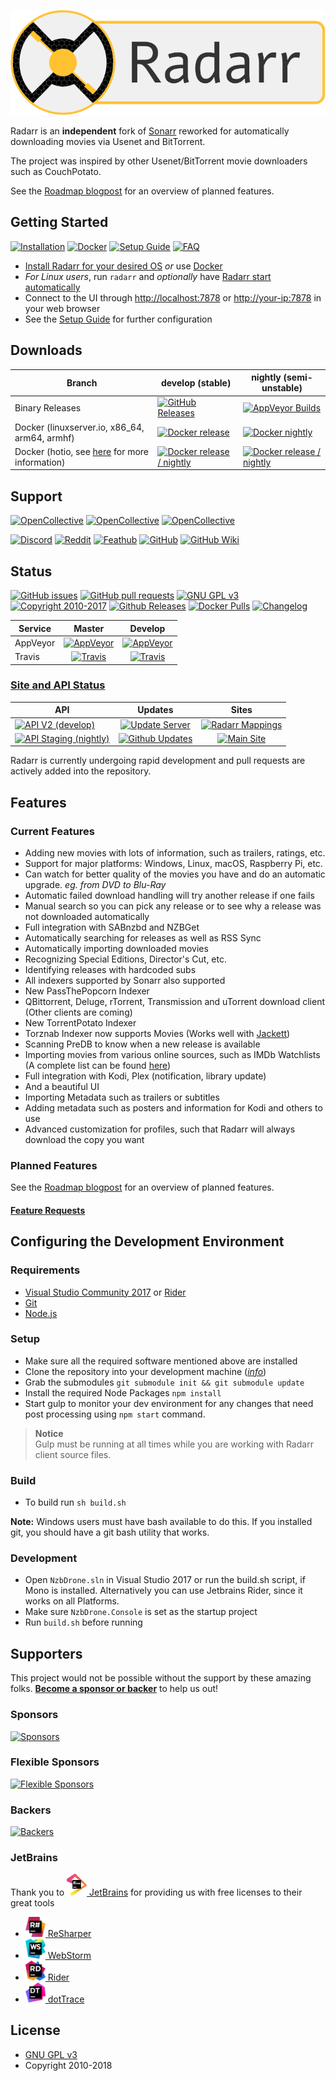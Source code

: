 <p align="center">
<img src="/Logo/text256.png" alt="Radarr">
</p>

Radarr is an __independent__ fork of [Sonarr](https://github.com/Sonarr/Sonarr) reworked for automatically downloading movies via Usenet and BitTorrent.

The project was inspired by other Usenet/BitTorrent movie downloaders such as CouchPotato.

See the [Roadmap blogpost](https://blog.radarr.video/development/update/2018/11/11/roadmap-update.html) for an overview of planned features.

## Getting Started

[![Installation](https://img.shields.io/badge/wiki-installation-brightgreen.svg?maxAge=60&style=flat-square)](https://github.com/Radarr/Radarr/wiki/Installation)
[![Docker](https://img.shields.io/badge/wiki-docker-1488C6.svg?maxAge=60&style=flat-square)](https://github.com/Radarr/Radarr/wiki/Docker)
[![Setup Guide](https://img.shields.io/badge/wiki-setup_guide-orange.svg?maxAge=60&style=flat-square)](https://github.com/Radarr/Radarr/wiki/Setup-Guide)
[![FAQ](https://img.shields.io/badge/wiki-FAQ-BF55EC.svg?maxAge=60&style=flat-square)](https://github.com/Radarr/Radarr/wiki/FAQ)

* [Install Radarr for your desired OS](https://github.com/Radarr/Radarr/wiki/Installation) *or* use [Docker](https://github.com/Radarr/Radarr/wiki/Docker)
* *For Linux users*, run `radarr` and *optionally* have [Radarr start automatically](https://github.com/Radarr/Radarr/wiki/Autostart-on-Linux)
* Connect to the UI through <http://localhost:7878> or <http://your-ip:7878> in your web browser
* See the [Setup Guide](https://github.com/Radarr/Radarr/wiki/Setup-Guide) for further configuration

## Downloads

Branch | develop (stable) | nightly (semi-unstable) |
---|---|---
Binary Releases | [![GitHub Releases](https://img.shields.io/badge/downloads-releases-brightgreen.svg?maxAge=60&style=flat-square)](https://github.com/Radarr/Radarr/releases) | [![AppVeyor Builds](https://img.shields.io/badge/downloads-continuous-green.svg?maxAge=60&style=flat-square)](https://ci.appveyor.com/project/galli-leo/radarr-usby1/branch/develop/artifacts)
Docker (linuxserver.io, x86_64, arm64, armhf) | [![Docker release](https://img.shields.io/badge/linuxserver-radarr:latest-blue.svg?colorB=1488C6&maxAge=60&style=flat-square)](https://store.docker.com/community/images/linuxserver/radarr)  | [![Docker nightly](https://img.shields.io/badge/linuxserver-radarr:nightly-blue.svg?colorB=1488C6&maxAge=60&style=flat-square)](https://store.docker.com/community/images/linuxserver/radarr) 
Docker (hotio, see [here](https://github.com/hotio/docker-radarr) for more information) | [![Docker release / nightly](https://img.shields.io/badge/docker-release/nightly-blue.svg?colorB=1488C6&maxAge=60&style=flat-square)](https://hub.docker.com/r/hotio/radarr) | [![Docker release / nightly](https://img.shields.io/badge/docker-release/nightly-blue.svg?colorB=1488C6&maxAge=60&style=flat-square)](https://hub.docker.com/r/hotio/radarr)


## Support

[![OpenCollective](https://opencollective.com/radarr/tiers/backer/badge.svg)](#backers)
[![OpenCollective](https://opencollective.com/radarr/tiers/flexible-sponsor/badge.svg)](#flexible-sponsors)
[![OpenCollective](https://opencollective.com/radarr/tiers/sponsor/badge.svg)](#sponsors)

[![Discord](https://img.shields.io/badge/discord-chat-7289DA.svg?maxAge=60&style=flat-square)](https://discord.gg/AD3UP37)
[![Reddit](https://img.shields.io/badge/reddit-discussion-FF4500.svg?maxAge=60&style=flat-square)](https://www.reddit.com/r/radarr)
[![Feathub](https://img.shields.io/badge/feathub-requests-lightgrey.svg?maxAge=60&style=flat-square)](http://feathub.com/Radarr/Radarr)
[![GitHub](https://img.shields.io/badge/github-issues-red.svg?maxAge=60&style=flat-square)](https://github.com/Radarr/Radarr/issues)
[![GitHub Wiki](https://img.shields.io/badge/github-wiki-181717.svg?maxAge=60&style=flat-square)](https://github.com/Radarr/Radarr/wiki)

## Status

[![GitHub issues](https://img.shields.io/github/issues/radarr/radarr.svg?maxAge=60&style=flat-square)](https://github.com/Radarr/Radarr/issues)
[![GitHub pull requests](https://img.shields.io/github/issues-pr/radarr/radarr.svg?maxAge=60&style=flat-square)](https://github.com/Radarr/Radarr/pulls)
[![GNU GPL v3](https://img.shields.io/badge/license-GNU%20GPL%20v3-blue.svg?maxAge=60&style=flat-square)](http://www.gnu.org/licenses/gpl.html)
[![Copyright 2010-2017](https://img.shields.io/badge/copyright-2017-blue.svg?maxAge=60&style=flat-square)](https://github.com/Radarr/Radarr)
[![Github Releases](https://img.shields.io/github/downloads/Radarr/Radarr/total.svg?maxAge=60&style=flat-square)](https://github.com/Radarr/Radarr/releases/)
[![Docker Pulls](https://img.shields.io/docker/pulls/linuxserver/radarr.svg?maxAge=60&style=flat-square)](https://hub.docker.com/r/linuxserver/radarr/)
[![Changelog](https://img.shields.io/github/commit-activity/w/radarr/radarr.svg?style=flat-square)](/CHANGELOG.md#unreleased)

| Service  | Master                      | Develop                      |
|----------|:---------------------------:|:----------------------------:|
| AppVeyor | [![AppVeyor](https://img.shields.io/appveyor/ci/galli-leo/Radarr/master.svg?maxAge=60&style=flat-square)](https://ci.appveyor.com/project/galli-leo/Radarr) | [![AppVeyor](https://img.shields.io/appveyor/ci/galli-leo/Radarr-usby1/develop.svg?maxAge=60&style=flat-square)](https://ci.appveyor.com/project/galli-leo/Radarr-usby1) |
| Travis   | [![Travis](https://img.shields.io/travis/Radarr/Radarr/master.svg?maxAge=60&style=flat-square)](https://travis-ci.org/Radarr/Radarr) | [![Travis](https://img.shields.io/travis/Radarr/Radarr/develop.svg?maxAge=60&style=flat-square)](https://travis-ci.org/Radarr/Radarr) |

### [Site and API Status](https://status.radarr.video)

| API | Updates | Sites  |
|-------|:----:|:----:|
| [![API V2 (develop)](http://status.radarr.video/component/1/shield?style=flat-square)](https://api.radarr.video/v2/) | [![Update Server](http://status.radarr.video/component/4/shield?style=flat-square)](https://radarr.aeonlucid.com) | [![Radarr Mappings](http://status.radarr.video/component/6/shield?style=flat-square)](https://mappings.radarr.video/)
| [![API Staging (nightly)](http://status.radarr.video/component/2/shield?style=flat-square)](https://staging.api.radarr.video/) | [![Github Updates](http://status.radarr.video/component/5/shield?style=flat-square)](https://api.github.com/v3/) | [![Main Site](http://status.radarr.video/component/7/shield?style=flat-square)](https://radarr.video/)

Radarr is currently undergoing rapid development and pull requests are actively added into the repository.

## Features

### Current Features

* Adding new movies with lots of information, such as trailers, ratings, etc.
* Support for major platforms: Windows, Linux, macOS, Raspberry Pi, etc.
* Can watch for better quality of the movies you have and do an automatic upgrade. *eg. from DVD to Blu-Ray*
* Automatic failed download handling will try another release if one fails
* Manual search so you can pick any release or to see why a release was not downloaded automatically
* Full integration with SABnzbd and NZBGet
* Automatically searching for releases as well as RSS Sync
* Automatically importing downloaded movies
* Recognizing Special Editions, Director's Cut, etc.
* Identifying releases with hardcoded subs
* All indexers supported by Sonarr also supported
* New PassThePopcorn Indexer
* QBittorrent, Deluge, rTorrent, Transmission and uTorrent download client (Other clients are coming)
* New TorrentPotato Indexer
* Torznab Indexer now supports Movies (Works well with [Jackett](https://github.com/Jackett/Jackett))
* Scanning PreDB to know when a new release is available
* Importing movies from various online sources, such as IMDb Watchlists (A complete list can be found [here](https://github.com/Radarr/Radarr/issues/114))
* Full integration with Kodi, Plex (notification, library update)
* And a beautiful UI
* Importing Metadata such as trailers or subtitles
* Adding metadata such as posters and information for Kodi and others to use
* Advanced customization for profiles, such that Radarr will always download the copy you want

### Planned Features

See the [Roadmap blogpost](https://blog.radarr.video/development/update/2018/11/11/roadmap-update.html) for an overview of planned features.

#### [Feature Requests](http://feathub.com/Radarr/Radarr)

## Configuring the Development Environment

### Requirements

* [Visual Studio Community 2017](https://www.visualstudio.com/vs/community/) or [Rider](http://www.jetbrains.com/rider/)
* [Git](https://git-scm.com/downloads)
* [Node.js](https://nodejs.org/en/download/)

### Setup

* Make sure all the required software mentioned above are installed
* Clone the repository into your development machine ([*info*](https://help.github.com/desktop/guides/contributing/working-with-your-remote-repository-on-github-or-github-enterprise))
* Grab the submodules `git submodule init && git submodule update`
* Install the required Node Packages `npm install`
* Start gulp to monitor your dev environment for any changes that need post processing using `npm start` command.

> **Notice**  
> Gulp must be running at all times while you are working with Radarr client source files.

### Build

* To build run `sh build.sh`

**Note:** Windows users must have bash available to do this. If you installed git, you should have a git bash utility that works.

### Development

* Open `NzbDrone.sln` in Visual Studio 2017 or run the build.sh script, if Mono is installed. Alternatively you can use Jetbrains Rider, since it works on all Platforms.
* Make sure `NzbDrone.Console` is set as the startup project
* Run `build.sh` before running

## Supporters

This project would not be possible without the support by these amazing folks. [**Become a sponsor or backer**](https://opencollective.com/radarr) to help us out!

### Sponsors

[![Sponsors](https://opencollective.com/radarr/tiers/sponsor.svg)](https://opencollective.com/radarr/order/3851)

### Flexible Sponsors

[![Flexible Sponsors](https://opencollective.com/radarr/tiers/flexible-sponsor.svg?avatarHeight=54)](https://opencollective.com/radarr/order/3856)

### Backers

[![Backers](https://opencollective.com/radarr/tiers/backer.svg?avatarHeight=48)](https://opencollective.com/radarr/order/3850)

### JetBrains

Thank you to [<img src="/Logo/jetbrains.svg" alt="JetBrains" width="32"> JetBrains](http://www.jetbrains.com/) for providing us with free licenses to their great tools
* [<img src="/Logo/resharper.svg" alt="ReSharper" width="32"> ReSharper](http://www.jetbrains.com/resharper/)
* [<img src="/Logo/webstorm.svg" alt="WebStorm" width="32"> WebStorm](http://www.jetbrains.com/webstorm/)
* [<img src="/Logo/rider.svg" alt="Rider" width="32"> Rider](http://www.jetbrains.com/rider/)
* [<img src="/Logo/dottrace.svg" alt="dotTrace" width="32"> dotTrace](http://www.jetbrains.com/dottrace/)

## License

* [GNU GPL v3](http://www.gnu.org/licenses/gpl.html)
* Copyright 2010-2018
